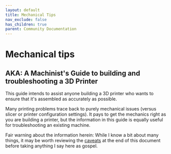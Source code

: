 ```yaml
---
layout: default
title: Mechanical Tips
nav_exclude: false
has_children: true
parent: Community Documentation
---
```


# Mechanical tips

## AKA: A Machinist's Guide to building and troubleshooting a 3D Printer

This guide intends to assist anyone building a 3D printer who wants to ensure
that it's assembled as accurately as possible.

Many printing problems trace back to purely mechanical issues (versus slicer
or printer configuration settings). It pays to get the mechanics right as you
are building a printer, but the information in this guide is equally useful for
troubleshooting an existing machine.

Fair warning about the information herein: While I know a bit about many things,
it may be worth reviewing the [caveats](#Caveats) at the end of this document
before taking anything I say here as gospel.




